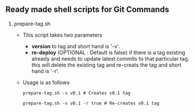 ## Ready made shell scripts for Git Commands

1. prepare-tag.sh
    * This script takes two parameters 
        * **version** to tag and short hand is '-v'.
        * **re-deploy** (OPTIONAL : Default is false) if there is a tag existing already and needs to update latest commits to that particular tag. this will delete the existing tag and re-creats the tag and short hand is '-r'.
     * Usage is as follows
     
        `prepare-tag.sh -v v0.1 # Creates v0.1 tag`
        
        `prepare-tag.sh -v v0.1 -r true # Re-creates v0.1 tag`
